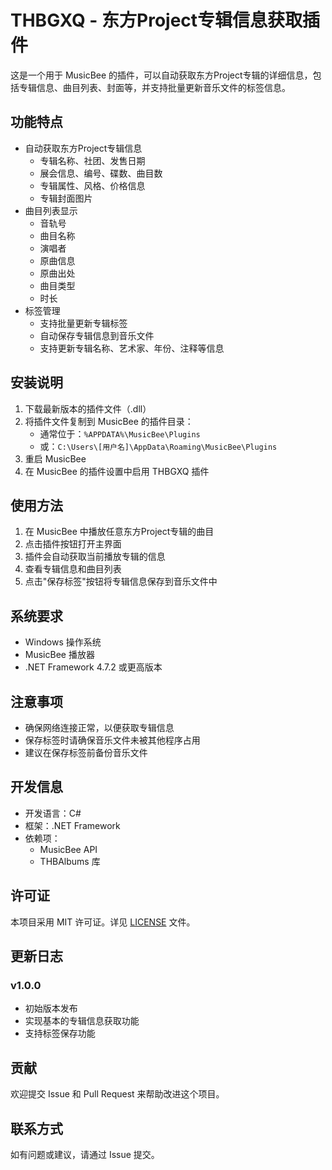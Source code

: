 # THBGXQ - 东方Project专辑信息获取插件

这是一个用于 MusicBee 的插件，可以自动获取东方Project专辑的详细信息，包括专辑信息、曲目列表、封面等，并支持批量更新音乐文件的标签信息。

## 功能特点

- 自动获取东方Project专辑信息
  - 专辑名称、社团、发售日期
  - 展会信息、编号、碟数、曲目数
  - 专辑属性、风格、价格信息
  - 专辑封面图片
- 曲目列表显示
  - 音轨号
  - 曲目名称
  - 演唱者
  - 原曲信息
  - 原曲出处
  - 曲目类型
  - 时长
- 标签管理
  - 支持批量更新专辑标签
  - 自动保存专辑信息到音乐文件
  - 支持更新专辑名称、艺术家、年份、注释等信息

## 安装说明

1. 下载最新版本的插件文件（.dll）
2. 将插件文件复制到 MusicBee 的插件目录：
   - 通常位于：`%APPDATA%\MusicBee\Plugins`
   - 或：`C:\Users\[用户名]\AppData\Roaming\MusicBee\Plugins`
3. 重启 MusicBee
4. 在 MusicBee 的插件设置中启用 THBGXQ 插件

## 使用方法

1. 在 MusicBee 中播放任意东方Project专辑的曲目
2. 点击插件按钮打开主界面
3. 插件会自动获取当前播放专辑的信息
4. 查看专辑信息和曲目列表
5. 点击"保存标签"按钮将专辑信息保存到音乐文件中

## 系统要求

- Windows 操作系统
- MusicBee 播放器
- .NET Framework 4.7.2 或更高版本

## 注意事项

- 确保网络连接正常，以便获取专辑信息
- 保存标签时请确保音乐文件未被其他程序占用
- 建议在保存标签前备份音乐文件

## 开发信息

- 开发语言：C#
- 框架：.NET Framework
- 依赖项：
  - MusicBee API
  - THBAlbums 库

## 许可证

本项目采用 MIT 许可证。详见 [LICENSE](LICENSE) 文件。

## 更新日志

### v1.0.0
- 初始版本发布
- 实现基本的专辑信息获取功能
- 支持标签保存功能

## 贡献

欢迎提交 Issue 和 Pull Request 来帮助改进这个项目。

## 联系方式

如有问题或建议，请通过 Issue 提交。 